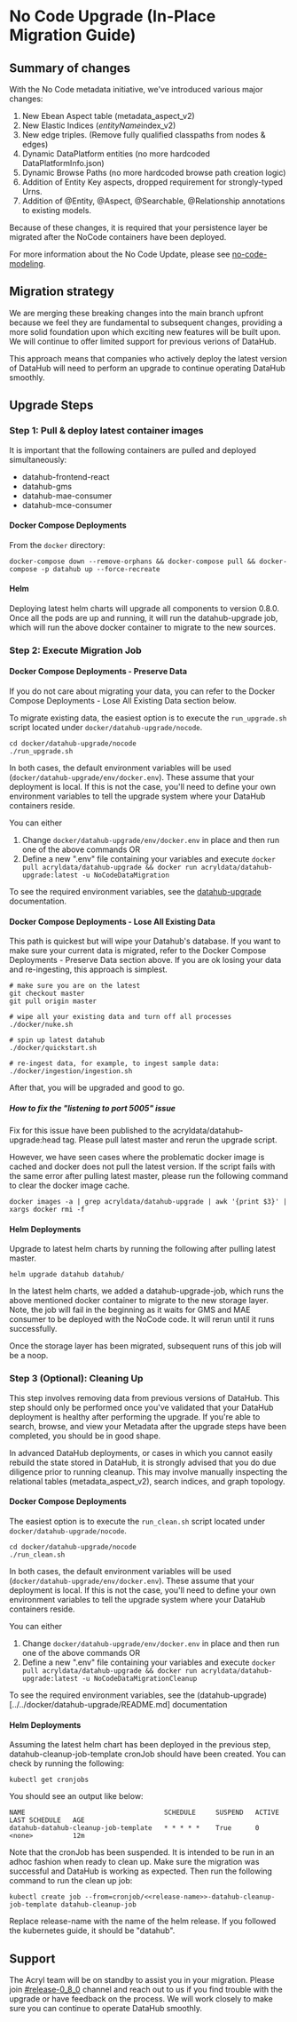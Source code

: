 # No Code Upgrade (In-Place Migration Guide)

## Summary of changes

With the No Code metadata initiative, we've introduced various major changes:

1. New Ebean Aspect table (metadata_aspect_v2)
2. New Elastic Indices (*entityName*index_v2)
3. New edge triples. (Remove fully qualified classpaths from nodes & edges)
4. Dynamic DataPlatform entities (no more hardcoded DataPlatformInfo.json)
5. Dynamic Browse Paths (no more hardcoded browse path creation logic)
6. Addition of Entity Key aspects, dropped requirement for strongly-typed Urns.
7. Addition of @Entity, @Aspect, @Searchable, @Relationship annotations to existing models.

Because of these changes, it is required that your persistence layer be migrated after the NoCode containers have been
deployed.

For more information about the No Code Update, please see [no-code-modeling](./no-code-modeling.md).

## Migration strategy

We are merging these breaking changes into the main branch upfront because we feel they are fundamental to subsequent
changes, providing a more solid foundation upon which exciting new features will be built upon. We will continue to
offer limited support for previous verions of DataHub.

This approach means that companies who actively deploy the latest version of DataHub will need to perform an upgrade to
continue operating DataHub smoothly.

## Upgrade Steps

### Step 1: Pull & deploy latest container images

It is important that the following containers are pulled and deployed simultaneously:

- datahub-frontend-react
- datahub-gms
- datahub-mae-consumer
- datahub-mce-consumer

#### Docker Compose Deployments

From the `docker` directory:

```aidl
docker-compose down --remove-orphans && docker-compose pull && docker-compose -p datahub up --force-recreate
```

#### Helm

Deploying latest helm charts will upgrade all components to version 0.8.0. Once all the pods are up and running, it will
run the datahub-upgrade job, which will run the above docker container to migrate to the new sources.

### Step 2: Execute Migration Job

#### Docker Compose Deployments - Preserve Data

If you do not care about migrating your data, you can refer to the Docker Compose Deployments - Lose All Existing Data
section below.

To migrate existing data, the easiest option is to execute the `run_upgrade.sh` script located under `docker/datahub-upgrade/nocode`.

```
cd docker/datahub-upgrade/nocode
./run_upgrade.sh
```

In both cases, the default environment variables will be used (`docker/datahub-upgrade/env/docker.env`). These assume
that your deployment is local. If this is not the case, you'll need to define your own environment variables to tell the
upgrade system where your DataHub containers reside.

You can either

1. Change `docker/datahub-upgrade/env/docker.env` in place and then run one of the above commands OR
2. Define a new ".env" file containing your variables and
   execute `docker pull acryldata/datahub-upgrade && docker run acryldata/datahub-upgrade:latest -u NoCodeDataMigration`

To see the required environment variables, see the [datahub-upgrade](../../docker/datahub-upgrade/README.md)
documentation.

#### Docker Compose Deployments - Lose All Existing Data

This path is quickest but will wipe your Datahub's database.
If you want to make sure your current data is migrated, refer to the Docker Compose Deployments - Preserve Data section above.
If you are ok losing your data and re-ingesting, this approach is simplest.

```
# make sure you are on the latest
git checkout master
git pull origin master

# wipe all your existing data and turn off all processes
./docker/nuke.sh

# spin up latest datahub
./docker/quickstart.sh

# re-ingest data, for example, to ingest sample data:
./docker/ingestion/ingestion.sh
```

After that, you will be upgraded and good to go.


##### How to fix the "listening to port 5005" issue

Fix for this issue have been published to the acryldata/datahub-upgrade:head tag. Please pull latest master and rerun
the upgrade script.

However, we have seen cases where the problematic docker image is cached and docker does not pull the latest version. If
the script fails with the same error after pulling latest master, please run the following command to clear the docker
image cache.

```
docker images -a | grep acryldata/datahub-upgrade | awk '{print $3}' | xargs docker rmi -f
```

#### Helm Deployments

Upgrade to latest helm charts by running the following after pulling latest master.

```(shell)
helm upgrade datahub datahub/
```

In the latest helm charts, we added a datahub-upgrade-job, which runs the above mentioned docker container to migrate to
the new storage layer. Note, the job will fail in the beginning as it waits for GMS and MAE consumer to be deployed with
the NoCode code. It will rerun until it runs successfully.

Once the storage layer has been migrated, subsequent runs of this job will be a noop.

### Step 3 (Optional): Cleaning Up

This step involves removing data from previous versions of DataHub. This step should only be performed once you've
validated that your DataHub deployment is healthy after performing the upgrade. If you're able to search, browse, and
view your Metadata after the upgrade steps have been completed, you should be in good shape.

In advanced DataHub deployments, or cases in which you cannot easily rebuild the state stored in DataHub, it is strongly
advised that you do due diligence prior to running cleanup. This may involve manually inspecting the relational
tables (metadata_aspect_v2), search indices, and graph topology.

#### Docker Compose Deployments

The easiest option is to execute the `run_clean.sh` script located under `docker/datahub-upgrade/nocode`.

```
cd docker/datahub-upgrade/nocode
./run_clean.sh
```

In both cases, the default environment variables will be used (`docker/datahub-upgrade/env/docker.env`). These assume
that your deployment is local. If this is not the case, you'll need to define your own environment variables to tell the
upgrade system where your DataHub containers reside.

You can either

1. Change `docker/datahub-upgrade/env/docker.env` in place and then run one of the above commands OR
2. Define a new ".env" file containing your variables and execute
   `docker pull acryldata/datahub-upgrade && docker run acryldata/datahub-upgrade:latest -u NoCodeDataMigrationCleanup`

To see the required environment variables, see the (datahub-upgrade)[../../docker/datahub-upgrade/README.md]
documentation

#### Helm Deployments

Assuming the latest helm chart has been deployed in the previous step, datahub-cleanup-job-template cronJob should have
been created. You can check by running the following:

```
kubectl get cronjobs
```

You should see an output like below:

```
NAME                                   SCHEDULE     SUSPEND   ACTIVE   LAST SCHEDULE   AGE
datahub-datahub-cleanup-job-template   * * * * *    True      0        <none>          12m
```

Note that the cronJob has been suspended. It is intended to be run in an adhoc fashion when ready to clean up. Make sure
the migration was successful and DataHub is working as expected. Then run the following command to run the clean up job:

```
kubectl create job --from=cronjob/<<release-name>>-datahub-cleanup-job-template datahub-cleanup-job
```

Replace release-name with the name of the helm release. If you followed the kubernetes guide, it should be "datahub".

## Support

The Acryl team will be on standby to assist you in your migration. Please
join [#release-0_8_0](https://datahubspace.slack.com/archives/C0244FHMHJQ) channel and reach out to us if you find
trouble with the upgrade or have feedback on the process. We will work closely to make sure you can continue to operate
DataHub smoothly.
